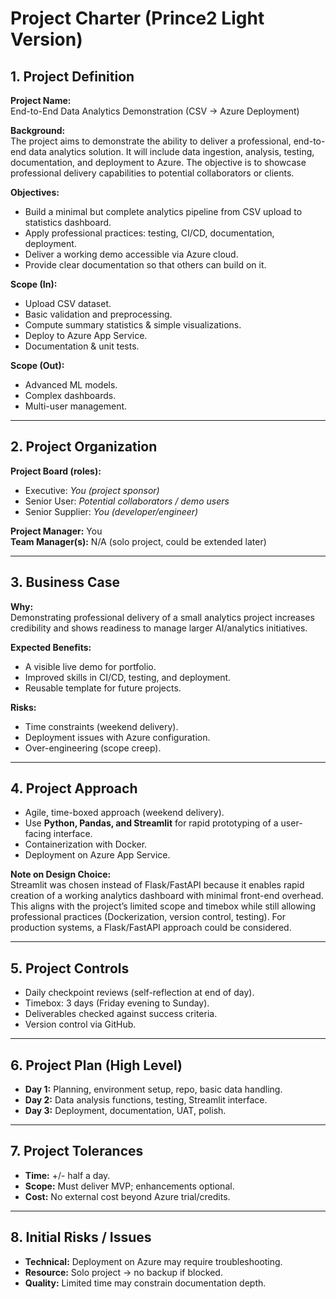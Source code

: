 # Project Charter (Prince2 Light Version)

## 1. Project Definition
**Project Name:**  
End-to-End Data Analytics Demonstration (CSV → Azure Deployment)

**Background:**  
The project aims to demonstrate the ability to deliver a professional, end-to-end data analytics solution. It will include data ingestion, analysis, testing, documentation, and deployment to Azure. The objective is to showcase professional delivery capabilities to potential collaborators or clients.  

**Objectives:**  
- Build a minimal but complete analytics pipeline from CSV upload to statistics dashboard.  
- Apply professional practices: testing, CI/CD, documentation, deployment.  
- Deliver a working demo accessible via Azure cloud.  
- Provide clear documentation so that others can build on it.  

**Scope (In):**  
- Upload CSV dataset.  
- Basic validation and preprocessing.  
- Compute summary statistics & simple visualizations.  
- Deploy to Azure App Service.  
- Documentation & unit tests.  

**Scope (Out):**  
- Advanced ML models.  
- Complex dashboards.  
- Multi-user management.  

---

## 2. Project Organization
**Project Board (roles):**  
- Executive: *You (project sponsor)*  
- Senior User: *Potential collaborators / demo users*  
- Senior Supplier: *You (developer/engineer)*  

**Project Manager:** You  
**Team Manager(s):** N/A (solo project, could be extended later)  

---

## 3. Business Case
**Why:**  
Demonstrating professional delivery of a small analytics project increases credibility and shows readiness to manage larger AI/analytics initiatives.  

**Expected Benefits:**  
- A visible live demo for portfolio.  
- Improved skills in CI/CD, testing, and deployment.  
- Reusable template for future projects.  

**Risks:**  
- Time constraints (weekend delivery).  
- Deployment issues with Azure configuration.  
- Over-engineering (scope creep).  

---

## 4. Project Approach
- Agile, time-boxed approach (weekend delivery).  
- Use **Python, Pandas, and Streamlit** for rapid prototyping of a user-facing interface.  
- Containerization with Docker.  
- Deployment on Azure App Service.  

**Note on Design Choice:**  
Streamlit was chosen instead of Flask/FastAPI because it enables rapid creation of a working analytics dashboard with minimal front-end overhead. This aligns with the project’s limited scope and timebox while still allowing professional practices (Dockerization, version control, testing). For production systems, a Flask/FastAPI approach could be considered.  

---

## 5. Project Controls
- Daily checkpoint reviews (self-reflection at end of day).  
- Timebox: 3 days (Friday evening to Sunday).  
- Deliverables checked against success criteria.  
- Version control via GitHub.  

---

## 6. Project Plan (High Level)
- **Day 1:** Planning, environment setup, repo, basic data handling.  
- **Day 2:** Data analysis functions, testing, Streamlit interface.  
- **Day 3:** Deployment, documentation, UAT, polish.  

---

## 7. Project Tolerances
- **Time:** +/- half a day.  
- **Scope:** Must deliver MVP; enhancements optional.  
- **Cost:** No external cost beyond Azure trial/credits.  

---

## 8. Initial Risks / Issues
- **Technical:** Deployment on Azure may require troubleshooting.  
- **Resource:** Solo project → no backup if blocked.  
- **Quality:** Limited time may constrain documentation depth.  
